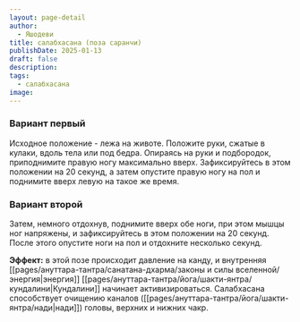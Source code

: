 ```yaml
---
layout: page-detail
author:
  - Яшодеви
title: салабхасана (поза саранчи)
publishDate: 2025-01-13
draft: false
description: 
tags:
  - салабхасана
image:
---
```

### Вариант первый 

Исходное положение - лежа на животе. Положите руки, сжатые в кулаки, вдоль тела или под бедра. Опираясь на руки и подбородок, приподнимите правую ногу максимально вверх. Зафиксируйтесь в этом положении на 20 секунд, а затем опустите правую ногу на пол и поднимите вверх левую на такое же время. 

### Вариант второй 

Затем, немного отдохнув, поднимите вверх обе ноги, при этом мышцы ног напряжены, и зафиксируйтесь в этом положении на 20 секунд. После этого опустите ноги на пол и отдохните несколько секунд. 

**Эффект:** в этой позе происходит давление на канду, и внутренняя [[pages/ануттара-тантра/санатана-дхарма/законы и силы вселенной/энергия|энергия]] [[pages/ануттара-тантра/йога/шакти-янтра/кундалини|Кундалини]] начинает активизироваться. Салабхасана способствует очищению каналов ([[pages/ануттара-тантра/йога/шакти-янтра/нади|нади]]) головы, верхних и нижних чакр.